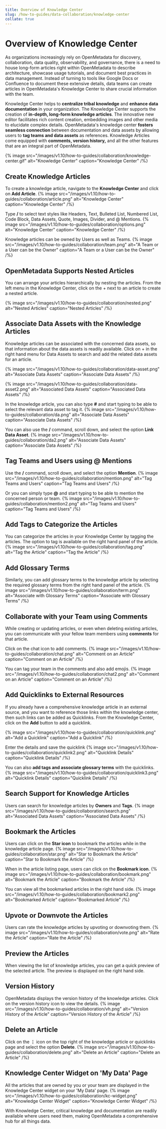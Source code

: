 ```yaml
---
title: Overview of Knowledge Center
slug: /how-to-guides/data-collaboration/knowledge-center
collate: true
---
```


# Overview of Knowledge Center

As organizations increasingly rely on OpenMetadata for discovery, collaboration, data quality, observability, and governance, there is a need to house long-form articles right within OpenMetadata to describe architecture, showcase usage tutorials, and document best practices in data management. Instead of turning to tools like Google Docs or Confluence to document these extensive details, data teams can create articles in OpenMetadata's Knowledge Center to share crucial information with the team.

Knowledge Center helps to **centralize tribal knowledge** and **enhance data documentation** in your organization. The Knowledge Center supports the creation of **in-depth, long-form knowledge articles**. The innovative new editor facilitates rich content creation, embedding images and other media to elucidate complex details. OpenMetadata's knowledge center **fosters seamless connection** between documentation and data assets by allowing users to **tag teams and data assets** as references. Knowledge Articles come equipped with **comments, version history,** and all the other features that are an integral part of OpenMetadata.

{% image
src="/images/v1.10/how-to-guides/collaboration/knowledge-center.gif"
alt="Knowledge Center"
caption="Knowledge Center"
/%}

## Create Knowledge Articles
To create a knowledge article, navigate to the **Knowledge Center** and click on **Add Article**.
{% image
src="/images/v1.10/how-to-guides/collaboration/article.png"
alt="Knowledge Center"
caption="Knowledge Center"
/%}

Type **/** to select text styles like Headers, Text, Bulleted List, Numbered List, Code Block, Data Assets, Quote, Images, Divider, and @ Mentions.
{% image
src="/images/v1.10/how-to-guides/collaboration/options.png"
alt="Knowledge Center"
caption="Knowledge Center"
/%}

Knowledge articles can be owned by Users as well as Teams.
{% image
src="/images/v1.10/how-to-guides/collaboration/team.png"
alt="A Team or a User can be the Owner"
caption="A Team or a User can be the Owner"
/%}

## OpenMetadata Supports Nested Articles
You can arrange your articles hierarchically by nesting the articles. From the left menu in the Knowledge Center, click on the + next to an article to create a nested article.

{% image
src="/images/v1.10/how-to-guides/collaboration/nested.png"
alt="Nested Articles"
caption="Nested Articles"
/%}

## Associate Data Assets with the Knowledge Articles
Knowledge articles can be associated with the concerned data assets, so that information about the data assets is readily available. Click on + in the right hand menu for Data Assets to search and add the related data assets for an article.

{% image
src="/images/v1.10/how-to-guides/collaboration/data-asset.png"
alt="Associate Data Assets"
caption="Associate Data Assets"
/%}

{% image
src="/images/v1.10/how-to-guides/collaboration/data-asset2.png"
alt="Associated Data Assets"
caption="Associated Data Assets"
/%}

In the knowledge article, you can also type **#** and start typing to be able to select the relevant data asset to tag it.
{% image
src="/images/v1.10/how-to-guides/collaboration/da.png"
alt="Associate Data Assets"
caption="Associate Data Assets"
/%}

You can also use the **/** command, scroll down, and select the option **Link Data Asset**.
{% image
src="/images/v1.10/how-to-guides/collaboration/da2.png"
alt="Associate Data Assets"
caption="Associate Data Assets"
/%}

## Tag Teams and Users using @ Mentions
Use the **/** command, scroll down, and select the option **Mention**.
{% image
src="/images/v1.10/how-to-guides/collaboration/mention.png"
alt="Tag Teams and Users"
caption="Tag Teams and Users"
/%}

Or you can simply type **@** and start typing to be able to mention the concerned person or team.
{% image
src="/images/v1.10/how-to-guides/collaboration/mention2.png"
alt="Tag Teams and Users"
caption="Tag Teams and Users"
/%}

## Add Tags to Categorize the Articles
You can categorize the articles in your Knowledge Center by tagging the articles. The option to tag is available on the right hand panel of the article.
{% image
src="/images/v1.10/how-to-guides/collaboration/tag.png"
alt="Tag the Article"
caption="Tag the Article"
/%}

## Add Glossary Terms
Similarly, you can add glossary terms to the knowledge article by selecting the required glossary terms from the right hand panel of the article.
{% image
src="/images/v1.10/how-to-guides/collaboration/term.png"
alt="Associate with Glossary Terms"
caption="Associate with Glossary Terms"
/%}

## Collaborate with your Team using Comments
While creating or updating articles, or even when deleting existing articles, you can communicate with your fellow team members using **comments** for that article.

Click on the chat icon to add comments.
{% image
src="/images/v1.10/how-to-guides/collaboration/chat.png"
alt="Comment on an Article"
caption="Comment on an Article"
/%}

You can tag your team in the comments and also add emojis.
{% image
src="/images/v1.10/how-to-guides/collaboration/chat2.png"
alt="Comment on an Article"
caption="Comment on an Article"
/%}

## Add Quicklinks to External Resources
If you already have a comprehensive knowledge article in an external source, and you want to reference those links within the knowledge center, then such links can be added as Quicklinks. From the Knowledge Center, click on the **Add** button to add a quicklink.

{% image
src="/images/v1.10/how-to-guides/collaboration/quicklink.png"
alt="Add a Quicklink"
caption="Add a Quicklink"
/%}

Enter the details and save the quicklink
{% image
src="/images/v1.10/how-to-guides/collaboration/quicklink2.png"
alt="Quicklink Details"
caption="Quicklink Details"
/%}

You can also **add tags and associate glossary terms** with the quicklinks.
{% image
src="/images/v1.10/how-to-guides/collaboration/quicklink3.png"
alt="Quicklink Details"
caption="Quicklink Details"
/%}

## Search Support for Knowledge Articles
Users can search for knowledge articles by **Owners** and **Tags**.
{% image
src="/images/v1.10/how-to-guides/collaboration/search.png"
alt="Associated Data Assets"
caption="Associated Data Assets"
/%}

## Bookmark the Articles
Users can click on the **Star icon** to bookmark the articles while in the knowledge article page.
{% image
src="/images/v1.10/how-to-guides/collaboration/star.png"
alt="Star to Bookmark the Article"
caption="Star to Bookmark the Article"
/%}

When in the article listing page, users can click on the **Bookmark icon**.
{% image
src="/images/v1.10/how-to-guides/collaboration/bookmark.png"
alt="Bookmark the Article"
caption="Bookmark the Article"
/%}

You can view all the bookmarked articles in the right hand side.
{% image
src="/images/v1.10/how-to-guides/collaboration/bookmark2.png"
alt="Bookmarked Article"
caption="Bookmarked Article"
/%}

## Upvote or Downvote the Articles
Users can rate the knowledge articles by upvoting or downvoting them.
{% image
src="/images/v1.10/how-to-guides/collaboration/vote.png"
alt="Rate the Article"
caption="Rate the Article"
/%}

## Preview the Articles
When viewing the list of knowledge articles, you can get a quick preview of the selected article. The preview is displayed on the right hand side.

## Version History
OpenMetadata displays the version history of the knowledge articles. Click on the version history icon to view the details.
{% image
src="/images/v1.10/how-to-guides/collaboration/vh.png"
alt="Version History of the Article"
caption="Version History of the Article"
/%}

## Delete an Article
Click on the **⋮** icon on the top right of the knowledge article or quicklinks page and select the option **Delete**.
{% image
src="/images/v1.10/how-to-guides/collaboration/delete.png"
alt="Delete an Article"
caption="Delete an Article"
/%}

## Knowledge Center Widget on 'My Data' Page
All the articles that are owned by you or your team are displayed in the Knowledge Center widget on your 'My Data' page.
{% image
src="/images/v1.10/how-to-guides/collaboration/kc-widget.png"
alt="Knowledge Center Widget"
caption="Knowledge Center Widget"
/%}

With Knowledge Center, critical knowledge and documentation are readily available where users need them, making OpenMetadata a comprehensive hub for all things data.